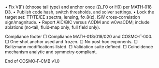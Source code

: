 • Fix V(Γ) (choose tail type) and anchor once (Ω_Γ0 or H0) per MATH‑018 D3.
• Publish code hash, switch thresholds, and solver settings.
• Lock the target set: TT/TE/EE spectra, lensing, fσ_8(z), ISW cross‑correlation sign/magnitude.
• Report AIC/BIC versus ΛCDM and w0waCDM; include ablations (no‑tail; fluid‑map only; full field only).

Compliance footer
□ Compliance MATH‑018/019/020 and COSMO‑Γ‑000. □ One‑shot anchor used and frozen. □ No post‑hoc exponents. □ Boltzmann modifications listed. □ Validation suite defined. □ Coincidence mechanism analytic and symmetry‑compliant.

End of COSMO‑Γ‑CMB v1.0